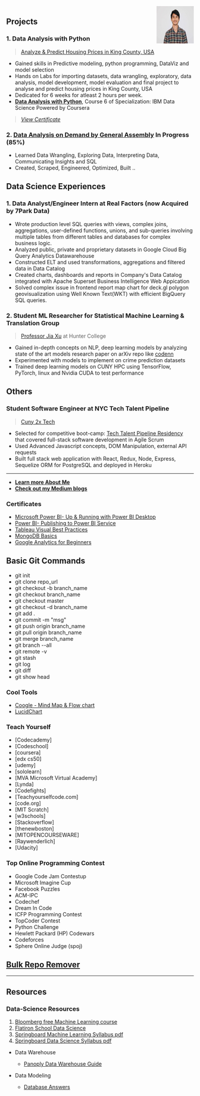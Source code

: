 <img align="right" width="100" height="100" src="Images/tops.jpg">

## Projects

### 1. Data Analysis with Python
>[Analyze & Predict Housing Prices in King County, USA](https://github.com/topgyaltsering/dataAnalysiswithPython)

* Gained skills in Predictive modeling, python programming, DataViz and model selection
* Hands on Labs for importing datasets, data wrangling, exploratory, data analysis, model development, model evaluation and final project to analyse and predict housing prices in King County, USA
* Dedicated for 6 weeks for atleast 2 hours per week.
* [__Data Analysis with Python__](https://www.coursera.org/learn/data-analysis-with-python), Course 6 of Specialization: IBM Data Science Powered by Coursera
>[_View Certificate_](https://www.coursera.org/account/accomplishments/verify/HUVP4FJCLGCS)

### 2. [Data Analysis on Demand by General Assembly](https://generalassemb.ly/education/learn-data-analysis-online) In Progress (85%) 
* Learned Data Wrangling, Exploring Data, Interpreting Data, Communicating Insights and SQL
* Created, Scraped, Engineered, Optimized, Built ..

## Data Science Experiences

### 1. Data Analyst/Engineer Intern at Real Factors (now Acquired by 7Park Data)

* Wrote production level SQL queries with views, complex joins, aggregations, user-defined functions, unions, and sub-queries involving multiple tables from
different tables and databases for complex business logic.
* Analyzed public, private and proprietary datasets in Google Cloud Big Query Analytics Datawarehouse
* Constructed ELT and used transformations, aggregations and filtered data in Data Catalog
* Created charts, dashboards and reports in Company's Data Catalog integrated with Apache Superset Business Intelligence Web Appication
* Solved complex issue in frontend report map chart for deck.gl polygon geovisualization using Well Known Text(WKT) with efficient BigQuery SQL queries.

### 2. Student ML Researcher for Statistical Machine Learning & Translation Group 
> [Professor Jia Xu](http://www.jiaxu.org/) at Hunter College 

* Gained in-depth concepts on NLP, deep learning models by analyzing state of the art models research paper on arXiv repo like [codenn](https://github.com/sriniiyer/codenn)
* Experimented with models to implement on crime prediction datasets
* Trained deep learning models on CUNY HPC using TensorFlow, PyTorch, linux and Nvidia CUDA to test performance 

## Others

### Student Software Engineer at NYC Tech Talent Pipeline
>[Cuny 2x Tech](https://www.techtalentpipeline.nyc/cs-doubling)

* Selected for competitive boot-camp: [Tech Talent Pipeline Residency](https://github.com/huntercuny2x/summer19bootcamp) that covered full-stack software development in Agile Scrum
* Used Advanced Javascript concepts, DOM Manipulation, external API requests
* Built full stack web application with React, Redux, Node, Express, Sequelize ORM for PostgreSQL and deployed in Heroku

---

* __[Learn more About Me](https://about.me/topgyal)__
* __[Check out my Medium blogs](https://medium.com/@topgyaltsering)__

### Certificates
- [Microsoft Power BI- Up & Running with Power BI Desktop](https://udemy-certificate.s3.amazonaws.com/image/UC-a2a41c94-e91b-42ca-94c0-fa7383c9d36b.jpg)
- [Power BI- Publishing to Power BI Service](https://www.udemy.com/certificate/UC-25528088-299c-4b50-9958-830b48ef82f1/)
- [Tableau Visual Best Practices](https://www.udemy.com/certificate/UC-9994919d-1960-4409-ab6f-80d1a1fd32ca/)
- [MongoDB Basics](https://university.mongodb.com/course_completion/f9c45541-c2c9-4051-a67f-7cb836852c52)
- [Google Analytics for Beginners](https://analytics.google.com/analytics/academy/certificate/KaoobM0eQDSR9IFQP3kHpQ)

## Basic Git Commands
- git init 
- git clone repo_url
- git checkout -b branch_name
- git checkout branch_name
- git checkout master
- git checkout -d branch_name
- git add .
- git commit -m "msg"
- git push origin branch_name
- git pull origin branch_name
- git merge branch_name
- git branch --all
- git remote -v
- git stash
- git log
- git diff
- git show head

### Cool Tools

- [Coogle - Mind Map & Flow chart](https://coggle.it/)
- [LucidChart](https://www.lucidchart.com/)

### Teach Yourself 
- [Codecademy]
- [Codeschool]
- [coursera]
- [edx cs50]
- [udemy]
- [sololearn]
- [MVA Microsoft Virtual Academy]
- [Lynda]
- [Codefights]
- [Teachyourselfcode.com]
- [code.org]
- [MIT Scratch]
- [w3schools]
- [Stackoverflow]
- [thenewboston]
- [MITOPENCOURSEWARE]
- [Raywenderlich]
- [Udacity]

### Top Online Programming Contest
- Google Code Jam Contestup
- Microsoft Imagine Cup
- Facebook Puzzles
- ACM-IPC
- Codechef
- Dream In Code
- ICFP Programming Contest
- TopCoder Contest
- Python Challenge
- Hewlett Packard (HP) Codewars
- Codeforces
- Sphere Online Judge (spoj)

## [Bulk Repo Remover](https://reporemover.xyz/)

___
## Resources

### Data-Science Resources

1. [Bloomberg free Machine Learning course](https://bloomberg.github.io/foml/#home)
2. [Flatiron School Data Science](https://learn.co/tracks/data-science-bootcamp-prep)
3. [Springboard Machine Learning Syllabus pdf](https://ddf46429.springboard.com/uploads/resources/1562950363_Machine_Learning_Engineering_Career_Track_Syllabus.pdf)
4. [Springboard Data Science Syllabus pdf](https://ddf46429.springboard.com/uploads/resources/1558636458_DSC-syllabus.pdf)

  * Data Warehouse
    - [Panoply Data Warehouse Guide](https://panoply.io/data-warehouse-guide)

  * Data Modeling
    - [Database Answers](http://www.databaseanswers.org/)


